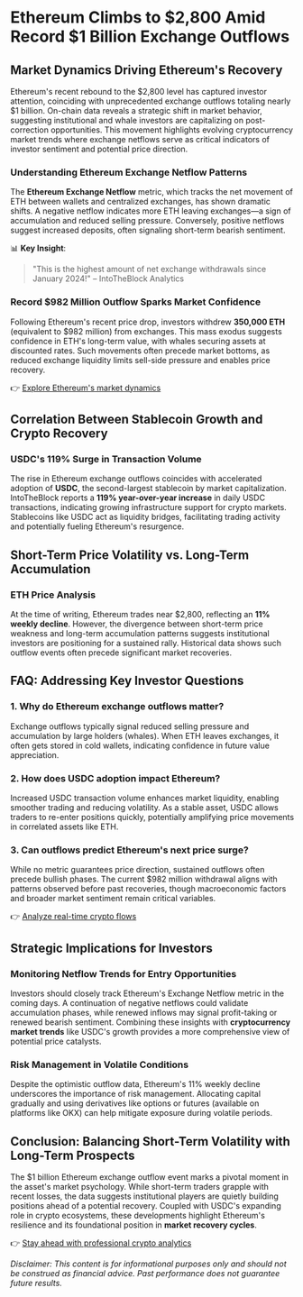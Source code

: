 # Ethereum Climbs to $2,800 Amid Record $1 Billion Exchange Outflows  

## Market Dynamics Driving Ethereum's Recovery  

Ethereum's recent rebound to the $2,800 level has captured investor attention, coinciding with unprecedented exchange outflows totaling nearly $1 billion. On-chain data reveals a strategic shift in market behavior, suggesting institutional and whale investors are capitalizing on post-correction opportunities. This movement highlights evolving cryptocurrency market trends where exchange netflows serve as critical indicators of investor sentiment and potential price direction.  

### Understanding Ethereum Exchange Netflow Patterns  

The **Ethereum Exchange Netflow** metric, which tracks the net movement of ETH between wallets and centralized exchanges, has shown dramatic shifts. A negative netflow indicates more ETH leaving exchanges—a sign of accumulation and reduced selling pressure. Conversely, positive netflows suggest increased deposits, often signaling short-term bearish sentiment.  

📊 **Key Insight**:  
> "This is the highest amount of net exchange withdrawals since January 2024!" – IntoTheBlock Analytics  

### Record $982 Million Outflow Sparks Market Confidence  

Following Ethereum's recent price drop, investors withdrew **350,000 ETH** (equivalent to $982 million) from exchanges. This mass exodus suggests confidence in ETH's long-term value, with whales securing assets at discounted rates. Such movements often precede market bottoms, as reduced exchange liquidity limits sell-side pressure and enables price recovery.  

👉 [Explore Ethereum's market dynamics](https://bit.ly/okx-bonus)  

## Correlation Between Stablecoin Growth and Crypto Recovery  

### USDC's 119% Surge in Transaction Volume  

The rise in Ethereum exchange outflows coincides with accelerated adoption of **USDC**, the second-largest stablecoin by market capitalization. IntoTheBlock reports a **119% year-over-year increase** in daily USDC transactions, indicating growing infrastructure support for crypto markets. Stablecoins like USDC act as liquidity bridges, facilitating trading activity and potentially fueling Ethereum's resurgence.  

## Short-Term Price Volatility vs. Long-Term Accumulation  

### ETH Price Analysis  

At the time of writing, Ethereum trades near $2,800, reflecting an **11% weekly decline**. However, the divergence between short-term price weakness and long-term accumulation patterns suggests institutional investors are positioning for a sustained rally. Historical data shows such outflow events often precede significant market recoveries.  

## FAQ: Addressing Key Investor Questions  

### **1. Why do Ethereum exchange outflows matter?**  
Exchange outflows typically signal reduced selling pressure and accumulation by large holders (whales). When ETH leaves exchanges, it often gets stored in cold wallets, indicating confidence in future value appreciation.  

### **2. How does USDC adoption impact Ethereum?**  
Increased USDC transaction volume enhances market liquidity, enabling smoother trading and reducing volatility. As a stable asset, USDC allows traders to re-enter positions quickly, potentially amplifying price movements in correlated assets like ETH.  

### **3. Can outflows predict Ethereum's next price surge?**  
While no metric guarantees price direction, sustained outflows often precede bullish phases. The current $982 million withdrawal aligns with patterns observed before past recoveries, though macroeconomic factors and broader market sentiment remain critical variables.  

👉 [Analyze real-time crypto flows](https://bit.ly/okx-bonus)  

## Strategic Implications for Investors  

### Monitoring Netflow Trends for Entry Opportunities  

Investors should closely track Ethereum's Exchange Netflow metric in the coming days. A continuation of negative netflows could validate accumulation phases, while renewed inflows may signal profit-taking or renewed bearish sentiment. Combining these insights with **cryptocurrency market trends** like USDC's growth provides a more comprehensive view of potential price catalysts.  

### Risk Management in Volatile Conditions  

Despite the optimistic outflow data, Ethereum's 11% weekly decline underscores the importance of risk management. Allocating capital gradually and using derivatives like options or futures (available on platforms like OKX) can help mitigate exposure during volatile periods.  

## Conclusion: Balancing Short-Term Volatility with Long-Term Prospects  

The $1 billion Ethereum exchange outflow event marks a pivotal moment in the asset's market psychology. While short-term traders grapple with recent losses, the data suggests institutional players are quietly building positions ahead of a potential recovery. Coupled with USDC's expanding role in crypto ecosystems, these developments highlight Ethereum's resilience and its foundational position in **market recovery cycles**.  

👉 [Stay ahead with professional crypto analytics](https://bit.ly/okx-bonus)  

*Disclaimer: This content is for informational purposes only and should not be construed as financial advice. Past performance does not guarantee future results.*
